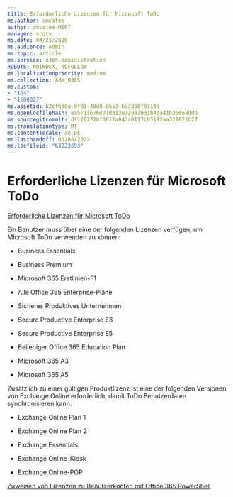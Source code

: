 ```yaml
---
title: Erforderliche Lizenzen für Microsoft ToDo
ms.author: cmcatee
author: cmcatee-MSFT
manager: scotv
ms.date: 04/21/2020
ms.audience: Admin
ms.topic: article
ms.service: o365-administration
ROBOTS: NOINDEX, NOFOLLOW
ms.localizationpriority: medium
ms.collection: Adm_O365
ms.custom:
- "164"
- "1600027"
ms.assetid: b2cf6d0a-9f01-49d8-8653-6a3366f6119d
ms.openlocfilehash: ea5711676d71db13e32982031b46a41b35658dd6
ms.sourcegitcommit: d11262728f0617a843a0117cb5172aa322022b27
ms.translationtype: MT
ms.contentlocale: de-DE
ms.lasthandoff: 03/08/2022
ms.locfileid: "63222693"
---
```

# <a name="required-licenses-for-microsoft-todo"></a>Erforderliche Lizenzen für Microsoft ToDo

[Erforderliche Lizenzen für Microsoft ToDo](https://support.office.com/article/381e9d1b-c500-49b5-973e-890fd86528d7.aspx)
  
Ein Benutzer muss über eine der folgenden Lizenzen verfügen, um Microsoft ToDo verwenden zu können:
  
- Business Essentials

- Business Premium

- Microsoft 365 Erstlinien-F1

- Alle Office 365 Enterprise-Pläne

- Sicheres Produktives Unternehmen

- Secure Productive Enterprise E3

- Secure Productive Enterprise E5

- Beliebiger Office 365 Education Plan

- Microsoft 365 A3

- Microsoft 365 A5

Zusätzlich zu einer gültigen Produktlizenz ist eine der folgenden Versionen von Exchange Online erforderlich, damit ToDo Benutzerdaten synchronisieren kann:
  
- Exchange Online Plan 1

- Exchange Online Plan 2

- Exchange Essentials

- Exchange Online-Kiosk

- Exchange Online-POP

[Zuweisen von Lizenzen zu Benutzerkonten mit Office 365 PowerShell](https://docs.microsoft.com/office365/enterprise/powershell/assign-licenses-to-user-accounts-with-office-365-powershell )
  